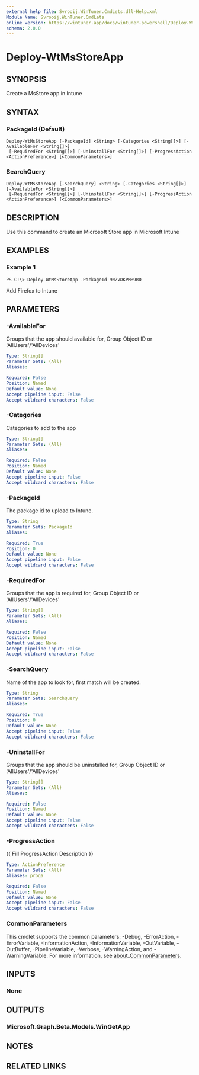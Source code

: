 ```yaml
---
external help file: Svrooij.WinTuner.CmdLets.dll-Help.xml
Module Name: Svrooij.WinTuner.CmdLets
online version: https://wintuner.app/docs/wintuner-powershell/Deploy-WtMsStoreApp
schema: 2.0.0
---
```


# Deploy-WtMsStoreApp

## SYNOPSIS
Create a MsStore app in Intune

## SYNTAX

### PackageId (Default)
```
Deploy-WtMsStoreApp [-PackageId] <String> [-Categories <String[]>] [-AvailableFor <String[]>]
 [-RequiredFor <String[]>] [-UninstallFor <String[]>] [-ProgressAction <ActionPreference>] [<CommonParameters>]
```

### SearchQuery
```
Deploy-WtMsStoreApp [-SearchQuery] <String> [-Categories <String[]>] [-AvailableFor <String[]>]
 [-RequiredFor <String[]>] [-UninstallFor <String[]>] [-ProgressAction <ActionPreference>] [<CommonParameters>]
```

## DESCRIPTION
Use this command to create an Microsoft Store app in Microsoft Intune

## EXAMPLES

### Example 1
```
PS C:\> Deploy-WtMsStoreApp -PackageId 9NZVDKPMR9RD
```

Add Firefox to Intune

## PARAMETERS

### -AvailableFor
Groups that the app should available for, Group Object ID or 'AllUsers'/'AllDevices'

```yaml
Type: String[]
Parameter Sets: (All)
Aliases:

Required: False
Position: Named
Default value: None
Accept pipeline input: False
Accept wildcard characters: False
```

### -Categories
Categories to add to the app

```yaml
Type: String[]
Parameter Sets: (All)
Aliases:

Required: False
Position: Named
Default value: None
Accept pipeline input: False
Accept wildcard characters: False
```

### -PackageId
The package id to upload to Intune.

```yaml
Type: String
Parameter Sets: PackageId
Aliases:

Required: True
Position: 0
Default value: None
Accept pipeline input: False
Accept wildcard characters: False
```

### -RequiredFor
Groups that the app is required for, Group Object ID or 'AllUsers'/'AllDevices'

```yaml
Type: String[]
Parameter Sets: (All)
Aliases:

Required: False
Position: Named
Default value: None
Accept pipeline input: False
Accept wildcard characters: False
```

### -SearchQuery
Name of the app to look for, first match will be created.

```yaml
Type: String
Parameter Sets: SearchQuery
Aliases:

Required: True
Position: 0
Default value: None
Accept pipeline input: False
Accept wildcard characters: False
```

### -UninstallFor
Groups that the app should be uninstalled for, Group Object ID or 'AllUsers'/'AllDevices'

```yaml
Type: String[]
Parameter Sets: (All)
Aliases:

Required: False
Position: Named
Default value: None
Accept pipeline input: False
Accept wildcard characters: False
```

### -ProgressAction
{{ Fill ProgressAction Description }}

```yaml
Type: ActionPreference
Parameter Sets: (All)
Aliases: proga

Required: False
Position: Named
Default value: None
Accept pipeline input: False
Accept wildcard characters: False
```

### CommonParameters
This cmdlet supports the common parameters: -Debug, -ErrorAction, -ErrorVariable, -InformationAction, -InformationVariable, -OutVariable, -OutBuffer, -PipelineVariable, -Verbose, -WarningAction, and -WarningVariable. For more information, see [about_CommonParameters](http://go.microsoft.com/fwlink/?LinkID=113216).

## INPUTS

### None
## OUTPUTS

### Microsoft.Graph.Beta.Models.WinGetApp
## NOTES

## RELATED LINKS
